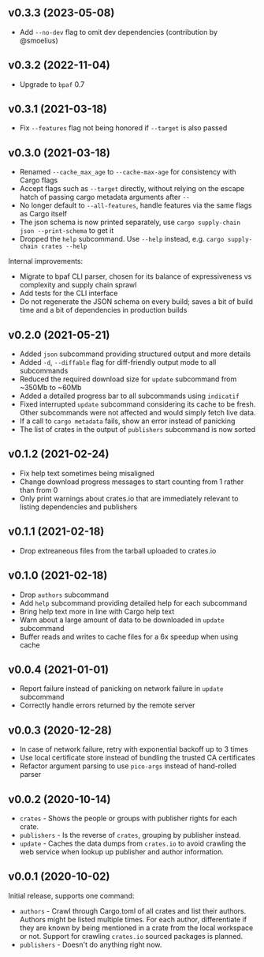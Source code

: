 ## v0.3.3 (2023-05-08)

 - Add `--no-dev` flag to omit dev dependencies (contribution by @smoelius)

## v0.3.2 (2022-11-04)

 - Upgrade to `bpaf` 0.7

## v0.3.1 (2021-03-18)

 - Fix `--features` flag not being honored if `--target` is also passed

## v0.3.0 (2021-03-18)

 - Renamed `--cache_max_age` to `--cache-max-age` for consistency with Cargo flags
 - Accept flags such as `--target` directly, without relying on the escape hatch of passing cargo metadata arguments after `--`
 - No longer default to `--all-features`, handle features via the same flags as Cargo itself
 - The json schema is now printed separately, use `cargo supply-chain json --print-schema` to get it
 - Dropped the `help` subcommand. Use `--help` instead, e.g. `cargo supply-chain crates --help`

Internal improvements:

 - Migrate to bpaf CLI parser, chosen for its balance of expressiveness vs complexity and supply chain sprawl
 - Add tests for the CLI interface
 - Do not regenerate the JSON schema on every build; saves a bit of build time and a bit of dependencies in production builds

## v0.2.0 (2021-05-21)

- Added `json` subcommand providing structured output and more details
- Added `-d`, `--diffable` flag for diff-friendly output mode to all subcommands
- Reduced the required download size for `update` subcommand from ~350Mb to ~60Mb
- Added a detailed progress bar to all subcommands using `indicatif`
- Fixed interrupted `update` subcommand considering its cache to be fresh.
  Other subcommands were not affected and would simply fetch live data.
- If a call to `cargo metadata` fails, show an error instead of panicking
- The list of crates in the output of `publishers` subcommand is now sorted

## v0.1.2 (2021-02-24)

- Fix help text sometimes being misaligned
- Change download progress messages to start counting from 1 rather than from 0
- Only print warnings about crates.io that are immediately relevant to listing
  dependencies and publishers

## v0.1.1 (2021-02-18)

- Drop extreaneous files from the tarball uploaded to crates.io

## v0.1.0 (2021-02-18)

- Drop `authors` subcommand
- Add `help` subcommand providing detailed help for each subcommand
- Bring help text more in line with Cargo help text
- Warn about a large amount of data to be downloaded in `update` subcommand
- Buffer reads and writes to cache files for a 6x speedup when using cache

## v0.0.4 (2021-01-01)

- Report failure instead of panicking on network failure in `update` subcommand
- Correctly handle errors returned by the remote server

## v0.0.3 (2020-12-28)

- In case of network failure, retry with exponential backoff up to 3 times
- Use local certificate store instead of bundling the trusted CA certificates
- Refactor argument parsing to use `pico-args` instead of hand-rolled parser

## v0.0.2 (2020-10-14)

- `crates` - Shows the people or groups with publisher rights for each crate.
- `publishers` - Is the reverse of `crates`, grouping by publisher instead.
- `update` - Caches the data dumps from `crates.io` to avoid crawling the web
  service when lookup up publisher and author information.

## v0.0.1 (2020-10-02)

Initial release, supports one command:
- `authors` - Crawl through Cargo.toml of all crates and list their authors.
  Authors might be listed multiple times. For each author, differentiate if
  they are known by being mentioned in a crate from the local workspace or not.
  Support for crawling `crates.io` sourced packages is planned.
- `publishers` - Doesn't do anything right now.

